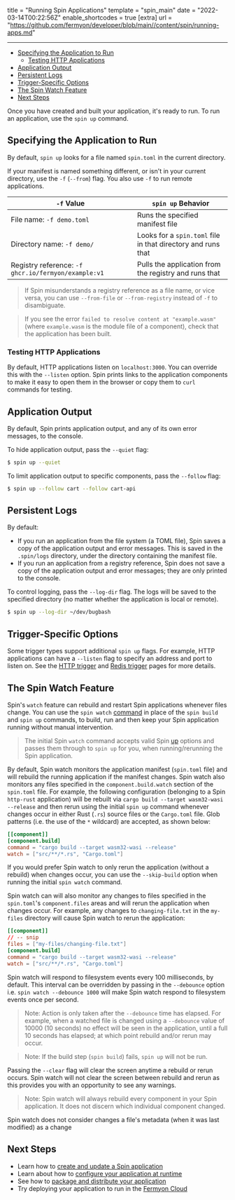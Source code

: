 title = "Running Spin Applications"
template = "spin_main"
date = "2022-03-14T00:22:56Z"
enable_shortcodes = true
[extra]
url = "https://github.com/fermyon/developer/blob/main//content/spin/running-apps.md"

---
- [Specifying the Application to Run](#specifying-the-application-to-run)
  - [Testing HTTP Applications](#testing-http-applications)
- [Application Output](#application-output)
- [Persistent Logs](#persistent-logs)
- [Trigger-Specific Options](#trigger-specific-options)
- [The Spin Watch Feature](#the-spin-watch-feature)
- [Next Steps](#next-steps)

Once you have created and built your application, it's ready to run.  To run an application, use the `spin up` command.

## Specifying the Application to Run

By default, `spin up` looks for a file named `spin.toml` in the current directory.

If your manifest is named something different, or isn't in your current directory, use the `-f` (`--from`) flag. You also use `-f` to run remote applications.

| `-f` Value                      | `spin up` Behavior  |
|---------------------------------|---------------------|
| File name: `-f demo.toml`       | Runs the specified manifest file |
| Directory name: `-f demo/`      | Looks for a `spin.toml` file in that directory and runs that |
| Registry reference: `-f ghcr.io/fermyon/example:v1` | Pulls the application from the registry and runs that |

> If Spin misunderstands a registry reference as a file name, or vice versa, you can use `--from-file` or `--from-registry` instead of `-f` to disambiguate.

> If you see the error `failed to resolve content at "example.wasm"` (where `example.wasm` is the module file of a component), check that the application has been built.

### Testing HTTP Applications

By default, HTTP applications listen on `localhost:3000`.  You can override this with the `--listen` option.  Spin prints links to the application components to make it easy to open them in the browser or copy them to `curl` commands for testing.

## Application Output

By default, Spin prints application output, and any of its own error messages, to the console.

To hide application output, pass the `--quiet` flag:

<!-- @selectiveCpy -->

```bash
$ spin up --quiet
```

To limit application output to specific components, pass the `--follow` flag:

<!-- @selectiveCpy -->

```bash
$ spin up --follow cart --follow cart-api
```

## Persistent Logs

By default:

* If you run an application from the file system (a TOML file), Spin saves a copy of the application output and error messages.  This is saved in the `.spin/logs` directory, under the directory containing the manifest file.
* If you run an application from a registry reference, Spin does not save a copy of the application output and error messages; they are only printed to the console.

To control logging, pass the `--log-dir` flag.  The logs will be saved to the specified directory (no matter whether the application is local or remote).

<!-- @selectiveCpy -->

```bash
$ spin up --log-dir ~/dev/bugbash
```

## Trigger-Specific Options

Some trigger types support additional `spin up` flags.  For example, HTTP applications can have a `--listen` flag to specify an address and port to listen on.  See the [HTTP trigger](http-trigger) and [Redis trigger](redis-trigger) pages for more details.

## The Spin Watch Feature

Spin's `watch` feature can rebuild and restart Spin applications whenever files change. You can use the `spin watch` [command](https://developer.fermyon.com/common/cli-reference#watch) in place of the `spin build` and `spin up` commands, to build, run and then keep your Spin application running without manual intervention.

> The initial Spin `watch` command accepts valid Spin [up](https://developer.fermyon.com/common/cli-reference#up) options and passes them through to `spin up` for you, when running/rerunning the Spin application.

By default, Spin watch monitors the application manifest (`spin.toml` file) and will rebuild the running application if the manifest changes. Spin watch also monitors any files specified in the `component.build.watch` section of the `spin.toml` file. For example, the following configuration (belonging to a Spin `http-rust` application) will be rebuilt via `cargo build --target wasm32-wasi --release` and then rerun using the initial `spin up` command whenever changes occur in either Rust (`.rs`) source files or the `Cargo.toml` file. Glob patterns (i.e. the use of the `*` wildcard) are accepted, as shown below:

```toml
[[component]]
[component.build]
command = "cargo build --target wasm32-wasi --release"
watch = ["src/**/*.rs", "Cargo.toml"]
```
 If you would prefer Spin watch to only rerun the application (without a rebuild) when changes occur, you can use the `--skip-build` option when running the initial `spin watch` command.

 Spin watch can will also monitor any changes to files specified in the `spin.toml`'s `component.files` areas and will rerun the application when changes occur. For example, any changes to `changing-file.txt` in the `my-files` directory will cause Spin watch to rerun the application:

 ```toml
[[component]]
// -- snip
files = ["my-files/changing-file.txt"]
[component.build]
command = "cargo build --target wasm32-wasi --release"
watch = ["src/**/*.rs", "Cargo.toml"]
```

Spin watch will respond to filesystem events every 100 milliseconds, by default. This interval can be overridden by passing in the `--debounce` option i.e. `spin watch --debounce 1000` will make Spin watch respond to filesystem events once per second.

> Note: Action is only taken after the `--debounce` time has elapsed. For example, when a watched file is changed using a `--debounce` value of 10000 (10 seconds) no effect will be seen in the application, until a full 10 seconds has elapsed; at which point rebuild and/or rerun may occur.

> Note: If the build step (`spin build`) fails, `spin up` will not be run.

Passing the `--clear` flag will clear the screen anytime a rebuild or rerun occurs. Spin watch will not clear the screen between rebuild and rerun as this provides you with an opportunity to see any warnings.

> Note: Spin watch will always rebuild every component in your Spin application. It does not discern which individual component changed.

Spin watch does not consider changes a file's metadata (when it was last modified) as a change

## Next Steps

- Learn how to [create and update a Spin application](writing-apps)
- Learn about how to [configure your application at runtime](dynamic-configuration)
- See how to [package and distribute your application](spin-oci)
- Try deploying your application to run in the [Fermyon Cloud](/cloud/quickstart)
